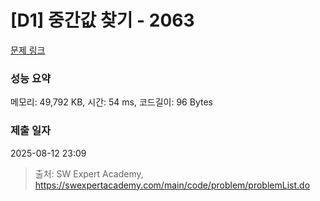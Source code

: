 # [D1] 중간값 찾기 - 2063 

[문제 링크](https://swexpertacademy.com/main/code/problem/problemDetail.do?contestProbId=AV5QPsXKA2UDFAUq) 

### 성능 요약

메모리: 49,792 KB, 시간: 54 ms, 코드길이: 96 Bytes

### 제출 일자

2025-08-12 23:09



> 출처: SW Expert Academy, https://swexpertacademy.com/main/code/problem/problemList.do